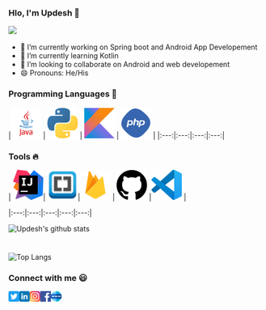 

### Hlo, I'm Updesh 👋
![](https://komarev.com/ghpvc/?username=KingRovo&color=red)

- 🔭 I’m currently working on Spring boot and Android App Developement
- 🌱 I’m currently learning Kotlin
- 👯 I’m looking to collaborate on Android and web developement
- 😄 Pronouns: He/His



### Programming Languages  :rocket:
|<img src="images/Programming_languages/javalogo.png" width=60> | 
<img src="images/Programming_languages/1024px-Python-logo-notext.svg.png" width=60> |
<img src="images/Programming_languages/kotlin_logo.jpg" width=60> | 
<img src="images/Programming_languages/phplogo.png" width=60> |
|:---:|:---:|:---:|:---:|


### Tools :fire:
| <img src="images/tools/intellij-idea_logo_300x300.png" width=60>| <img src="images/tools/Adobe_Brackets_v0.0.x_icon.png" width=60>|<img src="images/tools/firebase.png" width=60> | <img src="images/tools/25231.svg" width=60> |<img src="images/tools/logo-stable.png" width=60> |

|:---:|:---:|:---:|:---:|:---:|

![Updesh's github stats](https://github-readme-stats.vercel.app/api?username=KingRovo)
#
![Top Langs](https://github-readme-stats.vercel.app/api/top-langs/?username=KingRovo&layout=compact)


### Connect with me :smiley:
<a href="https://twitter.com/UpdeshY09420737">
  <img align="left" alt="Aditya Kamath Twitter" width="21px" src="images/connect_with_me_images/twitter.svg" />
</a>
<a href="https://www.linkedin.com/in/updesh-yadav-7486b1172/">
  <img align="left" alt="Updesh Linkdin" width="21px" src="images/connect_with_me_images/linkedin.svg" />
</a>
<a href="https://www.instagram.com/king_rovo/">
  <img align="left" alt="Updesh Instagram" width="21px" src="images/connect_with_me_images/instagram-main.svg" />
</a>
<a href="https://www.facebook.com/updesh.yadav.5074">
  <img align="left" alt="Updesh Facebook" width="21px" src="images/connect_with_me_images/facebook.svg" />
</a>
<a href="https://kingrovo.github.io/mysite.github.io/">
  <img align="left" alt="Updesh" width="21px" src="images/connect_with_me_images/www.svg"  />
</a>
